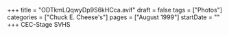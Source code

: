 +++
title = "ODTkmLQqwyDp9S6kHCca.avif"
draft = false
tags = ["Photos"]
categories = ["Chuck E. Cheese's"]
pages = ["August 1999"]
startDate = ""
+++
CEC-Stage SVHS
